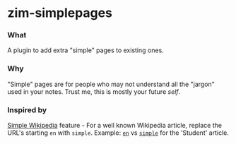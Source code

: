 # zim-simplepages

### What
A plugin to add extra "simple" pages to existing ones.

### Why
"Simple" pages are for people who may not understand all the "jargon" used in your notes.
Trust me, this is mostly your future _self_.

### Inspired by
[Simple Wikipedia](https://simple.wikipedia.org/w/index.php?title=Simple_English_Wikipedia&oldid=7466276) feature - For a well known Wikipedia article, replace the URL's starting `en` with `simple`. Example: [`en`](https://en.wikipedia.org/wiki/Student) vs [`simple`](https://simple.wikipedia.org/wiki/Student) for the 'Student' article.
